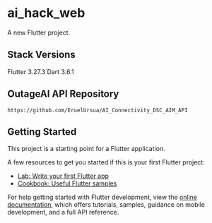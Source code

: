 # ai_hack_web

A new Flutter project.


## Stack Versions

Flutter 3.27.3
Dart 3.6.1


## OutageAI API Repository
```
https://github.com/EruelUrsua/AI_Connectivity_DSC_AIM_API
```


## Getting Started

This project is a starting point for a Flutter application.

A few resources to get you started if this is your first Flutter project:

- [Lab: Write your first Flutter app](https://docs.flutter.dev/get-started/codelab)
- [Cookbook: Useful Flutter samples](https://docs.flutter.dev/cookbook)

For help getting started with Flutter development, view the
[online documentation](https://docs.flutter.dev/), which offers tutorials,
samples, guidance on mobile development, and a full API reference.
